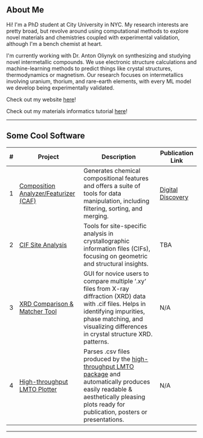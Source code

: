 ## About Me

Hi! I'm a PhD student at City University in NYC. My research interests are pretty broad, but revolve around using computational methods to explore novel materials and chemistries coupled with experimental validation, although I'm a bench chemist at heart.

I'm currently working with Dr. Anton Oliynyk on synthesizing and studying novel intermetallic compounds. We use electronic structure calculations and machine-learning methods to predict things like crystal structures, thermodynamics or magnetism. Our research focuses on intermetallics involving uranium, thorium, and rare-earth elements, with every ML model we develop being experimentally validated.

Check out my website [here](https://emiljaffal.github.io)!

Check out my materials informatics tutorial [here](https://github.com/OliynykLab/Materials-Informatics-Courses/tree/main)!

---

## Some Cool Software

| #   | Project                              | Description                                                                                                                                                  | Publication Link                                      |
| --- | ------------------------------------ | ------------------------------------------------------------------------------------------------------------------------------------------------------------ | --------------------------------------------------- |
| 1   | [Composition Analyzer/Featurizer (CAF)](https://github.com/bobleesj/composition-analyzer-featurizer) | Generates chemical compositional features and offers a suite of tools for data manipulation, including filtering, sorting, and merging.                          | [Digital Discovery](https://pubs.rsc.org/en/Content/ArticleLanding/2025/DD/D4DD00332B) |
| 2   | [CIF Site Analysis](https://github.com/EmilJaffal/Site-Analysis)              | Tools for site-specific analysis in crystallographic information files (CIFs), focusing on geometric and structural insights.                                  | TBA                                                |
| 3   | [XRD Comparison & Matcher Tool](https://oliynyklab.github.io/web%20apps/)              | GUI for novice users to compare multiple ‘.xy‘ files from X-ray diffraction (XRD) data with .cif files. Helps in identifying impurities, phase matching, and visualizing differences in crystal structure XRD. patterns.                                  | N/A                                                |
| 4   | [High-throughput LMTO Plotter](https://github.com/EmilJaffal/High-throughput-LMTO-plotter)              | Parses .csv files produced by the [high-throughput LMTO package](https://github.com/balaranjan/High-throughput-LMTO) and automatically produces easily readable & aesthetically pleasing plots ready for publication, posters or presentations.                                  | N/A                                                |

---
